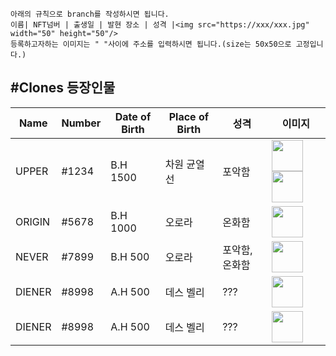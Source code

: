 
```
아래의 규칙으로 branch를 작성하시면 됩니다.
이름| NFT넘버 | 출생일 | 발현 장소 | 성격 |<img src="https://xxx/xxx.jpg" width="50" height="50"/>
등록하고자하는 이미지는 " "사이에 주소를 입력하시면 됩니다.(size는 50x50으로 고정입니다.)  
```

#Clones 등장인물
----------------
Name | Number | Date of Birth | Place of Birth | 성격 | 이미지 
--- |--- |--- |--- | ---| ---
UPPER| #1234 | B.H 1500 | 차원 균열선 | 포악함 |<img src="https://clonesneverdie.com/assets/v2-sample.jpg" width="50" height="50"/> <img src="https://clonesneverdie.com/assets/toon1/2.png" width="50" height="50"/>
ORIGIN| #5678 | B.H 1000 | 오로라 | 온화함|<img src="https://clonesneverdie.com/assets/M4.jpeg" width="50" height="50"/>
NEVER| #7899 | B.H 500 | 오로라 | 포악함, 온화함|<img src="https://clonesneverdie.com/assets/M3.jpeg" width="50" height="50"/>
DIENER| #8998 | A.H 500 | 데스 벨리 | ??? |<img src="https://clonesneverdie.com/assets/M2.jpeg" width="50" height="50"/> 
DIENER| #8998 | A.H 500 | 데스 벨리 | ??? |<img src="https://clonesneverdie.com/assets/M2.jpeg" width="50" height="50"/> 


 

